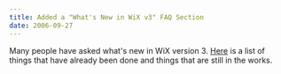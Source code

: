 ```yaml
---
title: Added a "What's New in WiX v3" FAQ Section
date: 2006-09-27
---
```

Many people have asked what's new in WiX version 3. <a href='/documentation/faq'>Here</a> is a list of things that have already been done and things that are still in the works.
